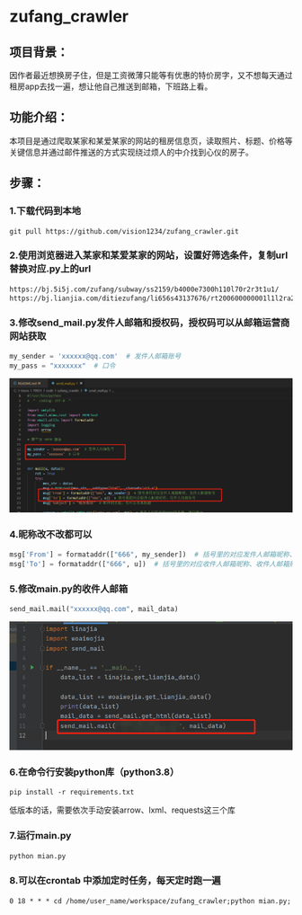 # zufang_crawler

## 项目背景：

因作者最近想换房子住，但是工资微薄只能等有优惠的特价房字，又不想每天通过租房app去找一遍，想让他自己推送到邮箱，下班路上看。

## 功能介绍：

本项目是通过爬取某家和某爱某家的网站的租房信息页，读取照片、标题、价格等关键信息并通过邮件推送的方式实现绕过烦人的中介找到心仪的房子。

## 步骤：

### 1.下载代码到本地

```
git pull https://github.com/vision1234/zufang_crawler.git
```



### 2.使用浏览器进入某家和某爱某家的网站，设置好筛选条件，复制url替换对应.py上的url

```
https://bj.5i5j.com/zufang/subway/ss2159/b4000e7300h110l70r2r3t1u1/ 
https://bj.lianjia.com/ditiezufang/li656s43137676/rt200600000001l1l2ra2ra3ra4brp4000erp7300/
```



### 3.修改send_mail.py发件人邮箱和授权码，授权码可以从邮箱运营商网站获取

```python
my_sender = 'xxxxxx@qq.com'  # 发件人邮箱账号
my_pass = "xxxxxxx"  # 口令
```

![mail_sc.png](https://github.com/vision1234/images/blob/master/blog_img/mail_sc.png)



### 4.昵称改不改都可以

```python
msg['From'] = formataddr(["666", my_sender])  # 括号里的对应发件人邮箱昵称、发件人邮箱账号
msg['To'] = formataddr(["666", u])  # 括号里的对应收件人邮箱昵称、收件人邮箱账号
```



### 5.修改main.py的收件人邮箱

```python
send_mail.mail("xxxxxx@qq.com", mail_data)
```

![mail_sc.png](https://github.com/vision1234/images/blob/master/blog_img/main_sc.png)

### 6.在命令行安装python库（python3.8）

```shell
pip install -r requirements.txt
```

低版本的话，需要依次手动安装arrow、lxml、requests这三个库

### 7.运行main.py

```python
python mian.py
```

### 8.可以在crontab 中添加定时任务，每天定时跑一遍

```
0 18 * * * cd /home/user_name/workspace/zufang_crawler;python mian.py;
```